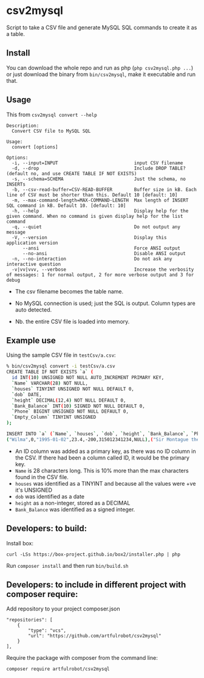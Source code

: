 # csv2mysql

Script to take a CSV file and generate MySQL SQL commands to create it as
a table.

## Install

You can download the whole repo and run as php (`php csv2mysql.php ...`)
or just download the binary from `bin/csv2mysql`, make it executable and
run that.


## Usage

This from `csv2mysql convert --help`

```
Description:
  Convert CSV file to MySQL SQL

Usage:
  convert [options]

Options:
  -i, --input=INPUT                            input CSV filename
  -d, --drop                                   Include DROP TABLE? (default no, and use CREATE TABLE IF NOT EXISTS)
  -s, --schema=SCHEMA                          Just the schema, no INSERTs
  -b, --csv-read-buffer=CSV-READ-BUFFER        Buffer size in kB. Each line of CSV must be shorter than this. Default 10 [default: 10]
  -m, --max-command-length=MAX-COMMAND-LENGTH  Max length of INSERT SQL command in kB. Default 10. [default: 10]
  -h, --help                                   Display help for the given command. When no command is given display help for the list command
  -q, --quiet                                  Do not output any message
  -V, --version                                Display this application version
      --ansi                                   Force ANSI output
      --no-ansi                                Disable ANSI output
  -n, --no-interaction                         Do not ask any interactive question
  -v|vv|vvv, --verbose                         Increase the verbosity of messages: 1 for normal output, 2 for more verbose output and 3 for debug

```

- The csv filename becomes the table name.

- No MySQL connection is used; just the SQL is output. Column types are
  auto detected.

- Nb. the entire CSV file is loaded into memory.

## Example use

Using the sample CSV file in `testCsv/a.csv`:

```sh
% bin/csv2mysql convert -i testCsv/a.csv
CREATE TABLE IF NOT EXISTS `a` (
  id INT(10) UNSIGNED NOT NULL AUTO_INCREMENT PRIMARY KEY,
  `Name` VARCHAR(28) NOT NULL,
  `houses` TINYINT UNSIGNED NOT NULL DEFAULT 0,
  `dob` DATE,
  `height` DECIMAL(12,4) NOT NULL DEFAULT 0,
  `Bank_Balance` INT(10) SIGNED NOT NULL DEFAULT 0,
  `Phone` BIGINT UNSIGNED NOT NULL DEFAULT 0,
  `Empty_Column` TINYINT UNSIGNED
);

INSERT INTO `a` (`Name`, `houses`, `dob`, `height`, `Bank_Balance`, `Phone`, `Empty_Column`) VALUES 
("Wilma",0,"1995-01-02",23.4,-200,315012341234,NULL),("Sir Montague the Oppressor",200,"1995-01-02",23.4,-200,325012341234,NULL);
```

- An ID column was added as a primary key, as there was no ID column in
  the CSV. If there had been a column called ID, it would be the primary
  key.
- `Name` is 28 characters long. This is 10% more than the max characters
  found in the CSV file.
- `houses` was identified as a TINYINT and because all the values were +ve
  it's UNSIGNED
- `dob` was identified as a date
- `height` as a non-integer, stored as a DECIMAL
- `Bank_Balance` was identified as a signed integer.


## Developers: to build:

Install box:

```
curl -LSs https://box-project.github.io/box2/installer.php | php
```

Run `composer install` and then run `bin/build.sh`

## Developers: to include in different project with composer require:

Add repository to your project composer.json

```
"repositories": [
    {
        "type": "vcs",
        "url": "https://github.com/artfulrobot/csv2mysql"
    }
],
```

Require the package with composer from the command line:
```
composer require artfulrobot/csv2mysql
```
